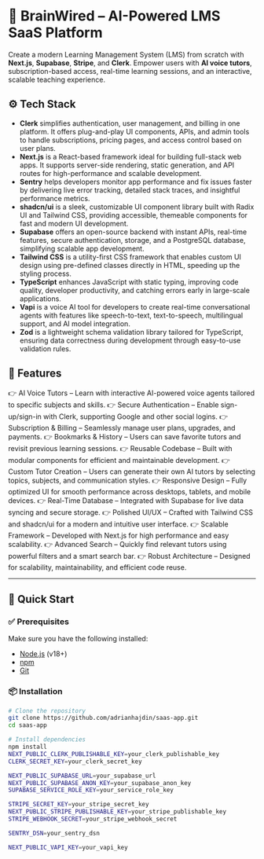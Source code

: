 # 🧠 BrainWired – AI-Powered LMS SaaS Platform

Create a modern Learning Management System (LMS) from scratch with **Next.js**, **Supabase**, **Stripe**, and **Clerk**. Empower users with **AI voice tutors**, subscription-based access, real-time learning sessions, and an interactive, scalable teaching experience.

## ⚙️ Tech Stack

* **Clerk** simplifies authentication, user management, and billing in one platform. It offers plug-and-play UI components, APIs, and admin tools to handle subscriptions, pricing pages, and access control based on user plans.
* **Next.js** is a React-based framework ideal for building full-stack web apps. It supports server-side rendering, static generation, and API routes for high-performance and scalable development.
* **Sentry** helps developers monitor app performance and fix issues faster by delivering live error tracking, detailed stack traces, and insightful performance metrics.
* **shadcn/ui** is a sleek, customizable UI component library built with Radix UI and Tailwind CSS, providing accessible, themeable components for fast and modern UI development.
* **Supabase** offers an open-source backend with instant APIs, real-time features, secure authentication, storage, and a PostgreSQL database, simplifying scalable app development.
* **Tailwind CSS** is a utility-first CSS framework that enables custom UI design using pre-defined classes directly in HTML, speeding up the styling process.
* **TypeScript** enhances JavaScript with static typing, improving code quality, developer productivity, and catching errors early in large-scale applications.
* **Vapi** is a voice AI tool for developers to create real-time conversational agents with features like speech-to-text, text-to-speech, multilingual support, and AI model integration.
* **Zod** is a lightweight schema validation library tailored for TypeScript, ensuring data correctness during development through easy-to-use validation rules.


## 🔋 Features

👉 AI Voice Tutors – Learn with interactive AI-powered voice agents tailored to specific subjects and skills.
👉 Secure Authentication – Enable sign-up/sign-in with Clerk, supporting Google and other social logins.
👉 Subscription & Billing – Seamlessly manage user plans, upgrades, and payments.
👉 Bookmarks & History – Users can save favorite tutors and revisit previous learning sessions.
👉 Reusable Codebase – Built with modular components for efficient and maintainable development.
👉 Custom Tutor Creation – Users can generate their own AI tutors by selecting topics, subjects, and communication styles.
👉 Responsive Design – Fully optimized UI for smooth performance across desktops, tablets, and mobile devices.
👉 Real-Time Database – Integrated with Supabase for live data syncing and secure storage.
👉 Polished UI/UX – Crafted with Tailwind CSS and shadcn/ui for a modern and intuitive user interface.
👉 Scalable Framework – Developed with Next.js for high performance and easy scalability.
👉 Advanced Search – Quickly find relevant tutors using powerful filters and a smart search bar.
👉 Robust Architecture – Designed for scalability, maintainability, and efficient code reuse.

---

## 🏁 Quick Start

### ✅ Prerequisites

Make sure you have the following installed:

- [Node.js](https://nodejs.org/) (v18+)
- [npm](https://www.npmjs.com/)
- [Git](https://git-scm.com/)

### 📦 Installation

```bash
# Clone the repository
git clone https://github.com/adrianhajdin/saas-app.git
cd saas-app

# Install dependencies
npm install
NEXT_PUBLIC_CLERK_PUBLISHABLE_KEY=your_clerk_publishable_key
CLERK_SECRET_KEY=your_clerk_secret_key

NEXT_PUBLIC_SUPABASE_URL=your_supabase_url
NEXT_PUBLIC_SUPABASE_ANON_KEY=your_supabase_anon_key
SUPABASE_SERVICE_ROLE_KEY=your_service_role_key

STRIPE_SECRET_KEY=your_stripe_secret_key
NEXT_PUBLIC_STRIPE_PUBLISHABLE_KEY=your_stripe_publishable_key
STRIPE_WEBHOOK_SECRET=your_stripe_webhook_secret

SENTRY_DSN=your_sentry_dsn

NEXT_PUBLIC_VAPI_KEY=your_vapi_key
